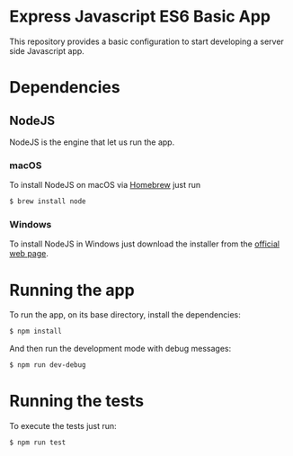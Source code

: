 
# **Express Javascript ES6 Basic App**

This repository provides a basic configuration to start developing a server side
Javascript app.

# **Dependencies**

## NodeJS

NodeJS is the engine that let us run the app.

### macOS

To install NodeJS on macOS via [Homebrew](https://brew.sh/) just run

``` sh
$ brew install node
```

### Windows

To install NodeJS in Windows just download the installer from the [official web page](https://nodejs.org/).

# **Running the app**

To run the app, on its base directory, install the dependencies:

``` bash
$ npm install
```

And then run the development mode with debug messages:

``` bash
$ npm run dev-debug
```

# **Running the tests**

To execute the tests just run:

``` bash
$ npm run test
```
